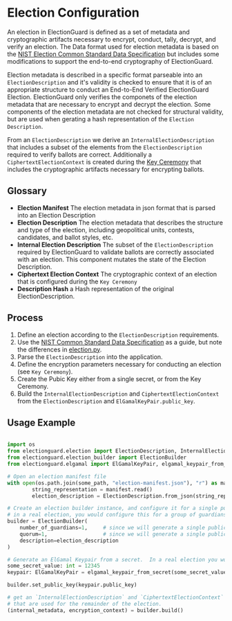 # Election Configuration

An election in ElectionGuard is defined as a set of metadata and cryptographic artifacts necessary to encrypt, conduct, tally, decrypt, and verify an election.  The Data format used for election metadata is based on the [NIST Election Common Standard Data Specification](https://www.nist.gov/itl/voting/interoperability) but includes some modifications to support the end-to-end cryptography of ElectionGuard.

Election metadata is described in a specific format parseable into an `ElectionDescription` and it's validity is checked to ensure that it is of an appropriate structure to conduct an End-to-End Verified ElectionGuard Election.  ElectionGuard only verifies the componets of the election metadata that are necessary to encrypt and decrypt the election.  Some components of the election metadata are not checked for structural validity, but are used when gerating a hash representation of the `Election Description`.

From an `ElectionDescription` we derive an `InternalElectionDescription` that includes a subset of the elements from the `ElectionDescription` required to verify ballots are correct.  Additionally a `CiphertextElectionContext` is created during the [Key Ceremony](/1_Key_Ceremony.md) that includes the cryptographic artifacts necessary for encrypting ballots.

## Glossary

- **Election Manifest** The election metadata in json format that is parsed into an Election Description
- **Election Description** The election metadata that describes the structure and type of the election, including geopolitical units, contests, candidates, and ballot styles, etc.
- **Internal Election Description** The subset of the `ElectionDescription` required by ElectionGuard to validate ballots are correctly associated with an election.  This component mutates the state of the Election Description.
- **Ciphertext Election Context** The cryptographic context of an election that is configured during the `Key Ceremony`
- **Description Hash** a Hash representation of the original ElectionDescription.

## Process

1. Define an election according to the `ElectionDescription` requirements.  
2. Use the [NIST Common Standard Data Specification](https://www.nist.gov/itl/voting/interoperability) as a guide, but note the differences in [election.py](../src/electionguard.election.py).
3. Parse the `ElectionDescription` into the application.
4. Define the encryption parameters necessary for conducting an election (see `Key Ceremony`).
5. Create the Pubic Key either from a single secret, or from the Key Ceremony.
6. Build the `InternalElectionDescription` and `CiphertextElectionContext` from the `ElectionDescription` and `ElGamalKeyPair.public_key`.

## Usage Example

```python

import os
from electionguard.election import ElectionDescription, InternalElectionDescription, CiphertextElectionContext
from electionguard.election_builder import ElectionBuilder
from electionguard.elgamal import ElGamalKeyPair, elgamal_keypair_from_secret

# Open an election manifest file
with open(os.path.join(some_path, "election-manifest.json"), "r") as manifest:
        string_representation = manifest.read()
        election_description = ElectionDescription.from_json(string_representation)

# Create an election builder instance, and configure it for a single public-private keypair.
# in a real election, you would configure this for a group of guardians.  See Key Ceremony for more information.
builder = ElectionBuilder(
    number_of_guardians=1,     # since we will generate a single public-private keypair, we set this to 1
    quorum=1,                  # since we will generate a single public-private keypair, we set this to 1
    description=election_description
)

# Generate an ElGamal Keypair from a secret.  In a real election you would use the Key Ceremony instead.
some_secret_value: int = 12345
keypair: ElGamalKeyPair = elgamal_keypair_from_secret(some_secret_value)

builder.set_public_key(keypair.public_key)

# get an `InternalElectionDescription` and `CiphertextElectionContext`
# that are used for the remainder of the election.
(internal_metadata, encryption_context) = builder.build()

```